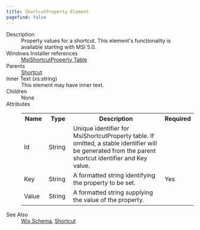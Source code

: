 ```yaml
---
title: ShortcutProperty Element
pagefind: false
---
```

<dl>
  <dt>Description</dt>
  <dd>Property values for a shortcut. This element's functionality is available starting with MSI 5.0.</dd>
  <dt>Windows Installer references</dt>
  <dd>
    <a href="http://social.msdn.microsoft.com/Search/?query=MsiShortcutProperty%20table%20windows%20installer" target="_blank">MsiShortcutProperty Table</a>
  </dd>
  <dt>Parents</dt>
  <dd>
    <a href="../shortcut/">Shortcut</a>
  </dd>
  <dt>Inner Text (xs:string)</dt>
  <dd>This element may have inner text.</dd>
  <dt>Children</dt>
  <dd>None</dd>
  <dt>Attributes</dt>
  <dd>
    <table cellspacing="0" cellpadding="0" class="schema">
      <tr>
        <th width="15%">Name</th>
        <th width="15%">Type</th>
        <th width="65%">Description</th>
        <th width="15%">Required</th>
      </tr>
      <tr>
        <td>Id</td>
        <td>String</td>
        <td>Unique identifier for MsiShortcutProperty table. If omitted, a stable identifier will be generated from the parent shortcut identifier and Key value.</td>
        <td>&nbsp;</td>
      </tr>
      <tr>
        <td>Key</td>
        <td>String</td>
        <td>A formatted string identifying the property to be set.</td>
        <td>Yes</td>
      </tr>
      <tr>
        <td>Value</td>
        <td>String</td>
        <td>A formatted string supplying the value of the property.</td>
        <td>&nbsp;</td>
      </tr>
    </table>
  </dd>
  <dt>See Also</dt>
  <dd>
    <a href="../">Wix Schema</a>, <a href="../shortcut/">Shortcut</a></dd>
</dl>
